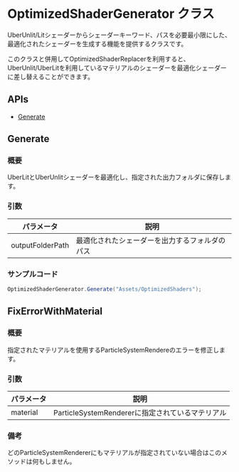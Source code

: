# OptimizedShaderGenerator クラス
UberUnlit/Litシェーダーからシェーダーキーワード、パスを必要最小限にした、最適化されたシェーダーを生成する機能を提供するクラスです。<br/>

このクラスと併用してOptimizedShaderReplacerを利用すると、UberUnlit/UberLitを利用しているマテリアルのシェーダーを最適化シェーダーに差し替えることができます。

## APIs
- [Generate](#optimizedshadergenerator-クラス)
  
## Generate
### 概要
UberLitとUberUnlitシェーダーを最適化し、指定された出力フォルダに保存します。

### 引数
|パラメータ|説明|
|---|---|
|outputFolderPath|最適化されたシェーダーを出力するフォルダのパス|

### サンプルコード
```C#
OptimizedShaderGenerator.Generate("Assets/OptimizedShaders");
```

## FixErrorWithMaterial
### 概要
指定されたマテリアルを使用するParticleSystemRendereのエラーを修正します。<br/>

### 引数
|パラメータ|説明|
|---|---|
|material|ParticleSystemRendererに指定されているマテリアル|

### 備考
どのParticleSystemRendererにもマテリアルが指定されていない場合はこのメソッドは何もしません。

